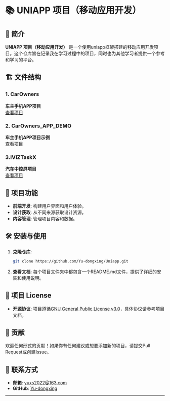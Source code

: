 # 📚 UNIAPP 项目（移动应用开发）


## 📖 简介

**UNIAPP 项目（移动应用开发）** 是一个使用uniapp框架搭建的移动应用开发项目。这个仓库旨在记录我在学习过程中的项目，同时也为其他学习者提供一个参考和学习的平台。

## 🏗️ 文件结构

### 1. CarOwners
**车主手机APP项目**  
[查看项目](./CarOwners/)

### 2. CarOwners_APP_DEMO
**车主手机APP项目示例**  
[查看项目](./CarOwners_App_Demo/)

### 3.IVIZTaskX
**汽车中控屏项目**  
[查看项目](./IVIZTaskX(中控屏)/)


## 🚀 项目功能

- **前端开发**: 构建用户界面和用户体验。
- **设计获取**: 从不同来源获取设计资源。
- **内容管理**: 管理项目内容和数据。

## 🛠️ 安装与使用

1. **克隆仓库**:
   ```bash
   git clone https://github.com/Yu-dongxing/Uniapp.git
   ```
2. **查看文档**:
   每个项目文件夹中都包含一个README.md文件，提供了详细的安装和使用说明。

## 📜 项目 License

- **开源协议**: 项目遵循[GNU General Public License v3.0](./LICENSE)，具体协议请参考项目文档。

## 💌 贡献

欢迎任何形式的贡献！如果你有任何建议或想要添加新的项目，请提交Pull Request或创建Issue。

## 📧 联系方式

- **邮箱**: [yuxs2022@163.com](mailto:yuxs2022@163.com)
- **GitHub**: [Yu-dongxing](https://github.com/Yu-dongxing)

---